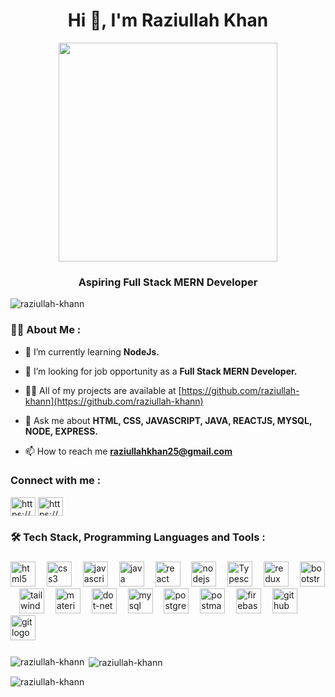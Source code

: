 <div align="center">
<!--   <img height="150" src="https://camo.githubusercontent.com/62da68eb62b1e5f175f7d1f0191dd89a653d7908feb22d37d4a0ab07365d6791/68747470733a2f2f6d656469612e67697068792e636f6d2f6d656469612f4d3967624264396e6244724f5475314d71782f67697068792e676966"/> -->
</div>
<div align="center">
<h1 align="center">Hi 👋, I'm Raziullah Khan</h1>
  <img src="./xyz.gif" height="350" width="350">
</div>
<h3 align="center">Aspiring Full Stack MERN Developer</h3>

<p align="left"><img src="https://komarev.com/ghpvc/?username=raziullah-khann&label=Profile%20views&color=0e75b6&style=flat" alt="raziullah-khann"/> </p>

###
###

<h3 align="left">👩‍💻  About Me :</h3>

- 🌱 I’m currently learning **NodeJs.**

- 🤝 I’m looking for job opportunity as a **Full Stack MERN Developer.**

- 👨‍💻 All of my projects are available at [https://github.com/raziullah-khann](https://github.com/raziullah-khann)

- 💬 Ask me about **HTML, CSS, JAVASCRIPT, JAVA, REACTJS, MYSQL, NODE, EXPRESS.**

- 📫 How to reach me **raziullahkhan25@gmail.com**

<h3 align="left">Connect with me :</h3>
<p align="left">
<!-- <a href="https://twitter.com/lavkushwaha_" target="blank"><img align="center" src="https://raw.githubusercontent.com/rahuldkjain/github-profile-readme-generator/master/src/images/icons/Social/twitter.svg" alt="lavkushwaha_" height="30" width="40" /></a> -->
<a href="https://www.linkedin.com/in/raziullahkhan25/" target="blank"><img align="center" src="https://raw.githubusercontent.com/rahuldkjain/github-profile-readme-generator/master/src/images/icons/Social/linked-in-alt.svg" alt="https://www.linkedin.com/in/raziullak-khann/" height="30" width="40" /></a>
<a href="https://www.instagram.com/raziullah3/" target="blank"><img align="center" src="https://raw.githubusercontent.com/rahuldkjain/github-profile-readme-generator/master/src/images/icons/Social/instagram.svg" alt="https://www.instagram.com/raziullah3/" height="30" width="40" /></a>
</p>

###

<h3 align="left">🛠 Tech Stack, Programming Languages and Tools :</h3>

###

<div align="left">
  <img src="https://skillicons.dev/icons?i=html" height="40" alt="html5 logo"  />
  <img width="10" />
  <img src="https://skillicons.dev/icons?i=css" height="40" alt="css3 logo"  />
  <img width="10" />
  <img src="https://skillicons.dev/icons?i=js" height="40" alt="javascript logo"  />
  <img width="10" />
  <img src="https://cdn.jsdelivr.net/gh/devicons/devicon/icons/java/java-original.svg" height="40" alt="java logo"  />
  <img width="10" />
  <img src="https://cdn.jsdelivr.net/gh/devicons/devicon/icons/react/react-original.svg" height="40" alt="react logo"  />
  <img width="10" />
  <img src="https://cdn.jsdelivr.net/gh/devicons/devicon/icons/nodejs/nodejs-original.svg" height="40" alt="nodejs logo"  />
  <img width="10" />
  <img src="https://upload.wikimedia.org/wikipedia/commons/thumb/4/4c/Typescript_logo_2020.svg/1200px-Typescript_logo_2020.svg.png" height="40" alt="Typescript logo"  />
  <img width="10" />
  <img src="https://cdn.jsdelivr.net/gh/devicons/devicon/icons/redux/redux-original.svg" height="40" alt="redux logo"  />
  <img width="10" />
  <img src="https://cdn.jsdelivr.net/gh/devicons/devicon/icons/bootstrap/bootstrap-original.svg" height="40" alt="bootstrap logo"  />
  <img width="10" />
  <img src="https://cdn.simpleicons.org/tailwindcss/06B6D4" height="40" alt="tailwindcss logo"  />
  <img width="10" />
  <img src="https://cdn.jsdelivr.net/gh/devicons/devicon/icons/materialui/materialui-original.svg" height="40" alt="materialui logo"  />
  <img width="10" />
  <img src="https://cdn.jsdelivr.net/gh/devicons/devicon/icons/dot-net/dot-net-original.svg" height="40" alt="dot-net logo"  />
  <img width="10" />
<!--   <img src="https://cdn.simpleicons.org/microsoftsqlserver/CC2927" height="40" alt="microsoftsqlserver logo"  /> -->
<!--   <img width="10" /> -->
  <img src="https://wallpapers.com/images/hd/microsoft-s-q-l-server-logo-3yoe1mht8zxy6s3a-2.jpg" height="40" alt="mysql logo"  />
  <img width="10" />
  <img src="https://cdn.jsdelivr.net/gh/devicons/devicon/icons/postgresql/postgresql-original.svg" height="40" alt="postgresql logo"  />
  <img width="10" />
  <img src="https://skillicons.dev/icons?i=postman" height="40" alt="postman logo"  />
  <img width="10" />
  <img src="https://skillicons.dev/icons?i=firebase" height="40" alt="firebase logo"  />
  <img width="10" />
  <img src="https://skillicons.dev/icons?i=github" height="40" alt="github logo"  />
  <img width="10" />
  <img src="https://cdn.jsdelivr.net/gh/devicons/devicon/icons/git/git-original.svg" height="40" alt="git logo"  />
  <img width="10" />
</div>

###



<p><img align="left" src="https://github-readme-stats.vercel.app/api/top-langs?username=raziullah-khann&show_icons=true&locale=en&layout=compact" alt="raziullah-khann" /></p>

<p>&nbsp;<img align="center" src="https://github-readme-stats.vercel.app/api?username=raziullah-khann&show_icons=true&locale=en" alt="raziullah-khann" /></p>

<p><img align="center" src="https://github-readme-streak-stats.herokuapp.com/?user=raziullah-khann&" alt="raziullah-khann" /></p>
